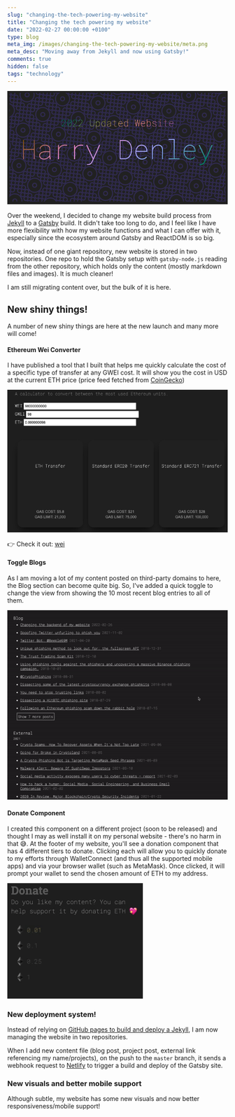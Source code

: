```yaml
---
slug: "changing-the-tech-powering-my-website"
title: "Changing the tech powering my website"
date: "2022-02-27 00:00:00 +0100"
type: blog
meta_img: /images/changing-the-tech-powering-my-website/meta.png 
meta_desc: "Moving away from Jekyll and now using Gatsby!"
comments: true
hidden: false
tags: "technology"
---
```


![/images/changing-the-tech-powering-my-website/head.png](./images/changing-the-tech-powering-my-website/head.png)

Over the weekend, I decided to change my website build process from [Jekyll](https://jekyllrb.com/) to a [Gatsby](https://www.gatsbyjs.com/) build. It didn't take too long to do, and I feel like I have more flexibility with how my website functions and what I can offer with it, especially since the ecosystem around Gatsby and ReactDOM is so big.

Now, instead of one giant repository, new website is stored in two repositories. One repo to hold the Gatsby setup with `gatsby-node.js` reading from the other repository, which holds only the content (mostly markdown files and images). It is much cleaner!

I am still migrating content over, but the bulk of it is here.

## New shiny things!

A number of new shiny things are here at the new launch and many more will come!

#### Ethereum Wei Converter

I have published a tool that I built that helps me quickly calculate the cost of a specific type of transfer at any GWEI cost. It will show you the cost in USD at the current ETH price (price feed fetched from [CoinGecko](https://coingecko.com))

![/images/changing-the-tech-powering-my-website/2.png](./images/changing-the-tech-powering-my-website/2.png)

👉 Check it out: [wei](/tools/wei)

#### Toggle Blogs

As I am moving a lot of my content posted on third-party domains to here, the Blog section can become quite big. So, I've added a quick toggle to change the view from showing the 10 most recent blog entries to all of them.

![/images/changing-the-tech-powering-my-website/1.gif](./images/changing-the-tech-powering-my-website/1.gif)

#### Donate Component

I created this component on a different project (soon to be released) and thought I may as well install it on my personal website - there's no harm in that 😅. At the footer of my website, you'll see a donation component that has 4 different tiers to donate. Clicking each will allow you to quickly donate to my efforts through WalletConnect (and thus all the supported mobile apps) and via your browser wallet (such as MetaMask). Once clicked, it will prompt your wallet to send the chosen amount of ETH to my address.

![/images/changing-the-tech-powering-my-website/3.gif](./images/changing-the-tech-powering-my-website/3.gif)

### New deployment system!

Instead of relying on [GitHub pages to build and deploy a Jekyll](https://docs.github.com/en/pages/setting-up-a-github-pages-site-with-jekyll), I am now managing the website in two repositories.

When I add new content file (blog post, project post, external link referencing my name/projects), on the push to the `master` branch, it sends a webhook request to [Netlify](https://www.netlify.com/) to trigger a build and deploy of the Gatsby site.

### New visuals and better mobile support

Although subtle, my website has some new visuals and now better responsiveness/mobile support! 